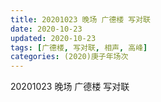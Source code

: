 ```yaml
---
title: 20201023 晚场 广德楼 写对联 
date: 2020-10-23
updated: 2020-10-23
tags: [广德楼, 写对联, 相声, 高峰]
categories: (2020)庚子年场次
---
```

20201023 晚场 广德楼 写对联 

